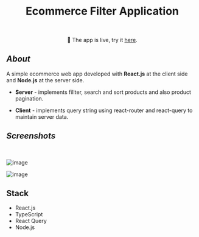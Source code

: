 
<h1 align="center" style="border-bottom: none">Ecommerce Filter Application</h1>
</br>

<p align='center'>🎉 The app is live, try it <a href="https://react-filter-sort-pagination-ecommerce.onrender.com/" target="_blank">here</a>. </p>

## ***About***
A simple ecommerce web app developed with **React.js** at the client side and **Node.js** at the server side.

* **Server** - implements fillter, search and sort products and also product pagination.

* **Client** - implements query string using react-router and react-query to maintain server data.

## ***Screenshots***

</br>

![image](https://user-images.githubusercontent.com/58606266/218529602-b405f55f-4748-455f-82c7-4a5c4811bc43.png)

![image](https://user-images.githubusercontent.com/58606266/218529778-6386a7e2-a757-49ec-9684-9ec797f6dc5c.png)

## Stack
- React.js 
- TypeScript
- React Query
- Node.js
